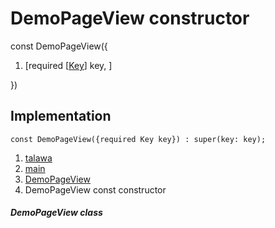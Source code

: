 
<div>

# DemoPageView constructor

</div>


const DemoPageView({

1.  [required
    [[Key](https://api.flutter.dev/flutter/foundation/Key-class.html)]
    key, ]

})



## Implementation

``` language-dart
const DemoPageView({required Key key}) : super(key: key);
```







1.  [talawa](../../index.html)
2.  [main](../../main/)
3.  [DemoPageView](../../main/DemoPageView-class.html)
4.  DemoPageView const constructor

##### DemoPageView class







